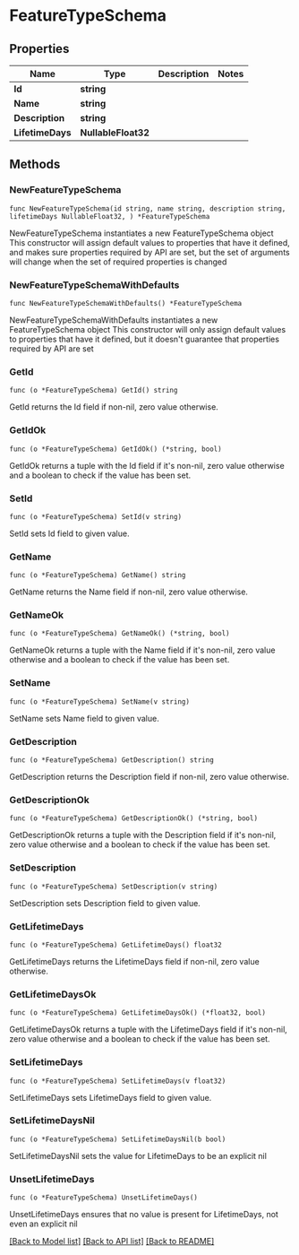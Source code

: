 # FeatureTypeSchema

## Properties

Name | Type | Description | Notes
------------ | ------------- | ------------- | -------------
**Id** | **string** |  | 
**Name** | **string** |  | 
**Description** | **string** |  | 
**LifetimeDays** | **NullableFloat32** |  | 

## Methods

### NewFeatureTypeSchema

`func NewFeatureTypeSchema(id string, name string, description string, lifetimeDays NullableFloat32, ) *FeatureTypeSchema`

NewFeatureTypeSchema instantiates a new FeatureTypeSchema object
This constructor will assign default values to properties that have it defined,
and makes sure properties required by API are set, but the set of arguments
will change when the set of required properties is changed

### NewFeatureTypeSchemaWithDefaults

`func NewFeatureTypeSchemaWithDefaults() *FeatureTypeSchema`

NewFeatureTypeSchemaWithDefaults instantiates a new FeatureTypeSchema object
This constructor will only assign default values to properties that have it defined,
but it doesn't guarantee that properties required by API are set

### GetId

`func (o *FeatureTypeSchema) GetId() string`

GetId returns the Id field if non-nil, zero value otherwise.

### GetIdOk

`func (o *FeatureTypeSchema) GetIdOk() (*string, bool)`

GetIdOk returns a tuple with the Id field if it's non-nil, zero value otherwise
and a boolean to check if the value has been set.

### SetId

`func (o *FeatureTypeSchema) SetId(v string)`

SetId sets Id field to given value.


### GetName

`func (o *FeatureTypeSchema) GetName() string`

GetName returns the Name field if non-nil, zero value otherwise.

### GetNameOk

`func (o *FeatureTypeSchema) GetNameOk() (*string, bool)`

GetNameOk returns a tuple with the Name field if it's non-nil, zero value otherwise
and a boolean to check if the value has been set.

### SetName

`func (o *FeatureTypeSchema) SetName(v string)`

SetName sets Name field to given value.


### GetDescription

`func (o *FeatureTypeSchema) GetDescription() string`

GetDescription returns the Description field if non-nil, zero value otherwise.

### GetDescriptionOk

`func (o *FeatureTypeSchema) GetDescriptionOk() (*string, bool)`

GetDescriptionOk returns a tuple with the Description field if it's non-nil, zero value otherwise
and a boolean to check if the value has been set.

### SetDescription

`func (o *FeatureTypeSchema) SetDescription(v string)`

SetDescription sets Description field to given value.


### GetLifetimeDays

`func (o *FeatureTypeSchema) GetLifetimeDays() float32`

GetLifetimeDays returns the LifetimeDays field if non-nil, zero value otherwise.

### GetLifetimeDaysOk

`func (o *FeatureTypeSchema) GetLifetimeDaysOk() (*float32, bool)`

GetLifetimeDaysOk returns a tuple with the LifetimeDays field if it's non-nil, zero value otherwise
and a boolean to check if the value has been set.

### SetLifetimeDays

`func (o *FeatureTypeSchema) SetLifetimeDays(v float32)`

SetLifetimeDays sets LifetimeDays field to given value.


### SetLifetimeDaysNil

`func (o *FeatureTypeSchema) SetLifetimeDaysNil(b bool)`

 SetLifetimeDaysNil sets the value for LifetimeDays to be an explicit nil

### UnsetLifetimeDays
`func (o *FeatureTypeSchema) UnsetLifetimeDays()`

UnsetLifetimeDays ensures that no value is present for LifetimeDays, not even an explicit nil

[[Back to Model list]](../README.md#documentation-for-models) [[Back to API list]](../README.md#documentation-for-api-endpoints) [[Back to README]](../README.md)


